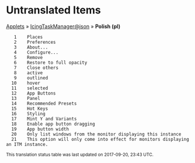 # Untranslated Items
[Applets](../../../README.md) &#187; [IcingTaskManager@json](../README.md) &#187; **Polish (pl)**

       1	Places
       2	Preferences
       3	About...
       4	Configure...
       5	Remove
       6	Restore to full opacity
       7	Close others
       8	active
       9	outlined
      10	hover
      11	selected
      12	App Buttons
      13	Panel
      14	Recommended Presets
      15	Hot Keys
      16	Styling
      17	Mint Y and Variants
      18	Enable app button dragging
      19	App button width
      20	Only list windows from the monitor displaying this instance
      21	This option will only come into effect for monitors displaying an ITM instance.

<sup>This translation status table was last updated on 2017-09-20, 23:43 UTC.</sup>

